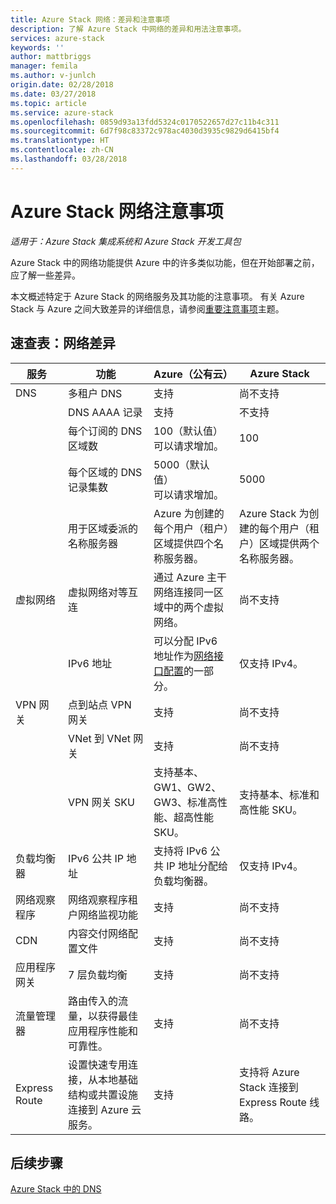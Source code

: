 ```yaml
---
title: Azure Stack 网络：差异和注意事项
description: 了解 Azure Stack 中网络的差异和用法注意事项。
services: azure-stack
keywords: ''
author: mattbriggs
manager: femila
ms.author: v-junlch
origin.date: 02/28/2018
ms.date: 03/27/2018
ms.topic: article
ms.service: azure-stack
ms.openlocfilehash: 0859d93a13fdd5324c0170522657d27c11b4c311
ms.sourcegitcommit: 6d7f98c83372c978ac4030d3935c9829d6415bf4
ms.translationtype: HT
ms.contentlocale: zh-CN
ms.lasthandoff: 03/28/2018
---
```

# <a name="considerations-for-azure-stack-networking"></a>Azure Stack 网络注意事项

*适用于：Azure Stack 集成系统和 Azure Stack 开发工具包*

Azure Stack 中的网络功能提供 Azure 中的许多类似功能，但在开始部署之前，应了解一些差异。


本文概述特定于 Azure Stack 的网络服务及其功能的注意事项。 有关 Azure Stack 与 Azure 之间大致差异的详细信息，请参阅[重要注意事项](azure-stack-considerations.md)主题。


## <a name="cheat-sheet-networking-differences"></a>速查表：网络差异

|服务 | 功能 | Azure（公有云） | Azure Stack |
| --- | --- | --- | --- |
| DNS | 多租户 DNS | 支持| 尚不支持|
| |DNS AAAA 记录|支持|不支持|
| |每个订阅的 DNS 区域数|100（默认值）<br>可以请求增加。|100|
| |每个区域的 DNS 记录集数|5000（默认值）<br>可以请求增加。|5000|
||用于区域委派的名称服务器|Azure 为创建的每个用户（租户）区域提供四个名称服务器。|Azure Stack 为创建的每个用户（租户）区域提供两个名称服务器。|
| 虚拟网络|虚拟网络对等互连|通过 Azure 主干网络连接同一区域中的两个虚拟网络。|尚不支持|
| |IPv6 地址|可以分配 IPv6 地址作为[网络接口配置](/virtual-network/virtual-network-network-interface-addresses#ip-address-versions)的一部分。|仅支持 IPv4。|
|VPN 网关|点到站点 VPN 网关|支持|尚不支持|
| |VNet 到 VNet 网关|支持|尚不支持|
| |VPN 网关 SKU|支持基本、GW1、GW2、GW3、标准高性能、超高性能 SKU。 |支持基本、标准和高性能 SKU。|
|负载均衡器|IPv6 公共 IP 地址|支持将 IPv6 公共 IP 地址分配给负载均衡器。|仅支持 IPv4。|
|网络观察程序|网络观察程序租户网络监视功能|支持|尚不支持|
|CDN|内容交付网络配置文件|支持|尚不支持|
|应用程序网关|7 层负载均衡|支持|尚不支持|
|流量管理器|路由传入的流量，以获得最佳应用程序性能和可靠性。|支持|尚不支持|
|Express Route|设置快速专用连接，从本地基础结构或共置设施连接到 Azure 云服务。|支持|支持将 Azure Stack 连接到 Express Route 线路。|

## <a name="next-steps"></a>后续步骤

[Azure Stack 中的 DNS](azure-stack-dns.md)

<!-- Update_Description: update metedata properties -->